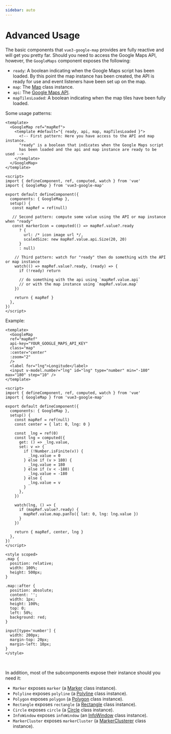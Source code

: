 ```yaml
---
sidebar: auto
---
```


# Advanced Usage

The basic components that `vue3-google-map` provides are fully reactive and will get you pretty far. Should you need to access the Google Maps API, however, the `GoogleMaps` component exposes the following:

- `ready`: A boolean indicating when the Google Maps script has been loaded. By this point the map instance has been created, the API is ready for use and event listeners have been set up on the map.
- `map`: The [Map](https://developers.google.com/maps/documentation/javascript/reference/map#Map) class instance.
- `api`: The [Google Maps API](https://developers.google.com/maps/documentation/javascript/reference).
- `mapTilesLoaded`: A boolean indicating when the map tiles have been fully loaded.

Some usage patterns:

<!-- prettier-ignore -->
```vue
<template>
  <GoogleMap ref="mapRef">
    <template #default="{ ready, api, map, mapTilesLoaded }">
      <!-- First pattern: Here you have access to the API and map instance.
      "ready" is a boolean that indicates when the Google Maps script
      has been loaded and the api and map instance are ready to be used -->
    </template>
  </GoogleMap>
</template>

<script>
import { defineComponent, ref, computed, watch } from 'vue'
import { GoogleMap } from 'vue3-google-map'

export default defineComponent({
  components: { GoogleMap },
  setup() {
   const mapRef = ref(null)

   // Second pattern: compute some value using the API or map instance when "ready"
   const markerIcon = computed(() => mapRef.value?.ready
      ? {
        url: /* icon image url */,
        scaledSize: new mapRef.value.api.Size(20, 20)
      }
      : null)

    // Third pattern: watch for "ready" then do something with the API or map instance
    watch(() => mapRef.value?.ready, (ready) => {
      if (!ready) return

      // do something with the api using `mapRef.value.api`
      // or with the map instance using `mapRef.value.map`
    })

    return { mapRef }
  },
})
</script>
```

Example:

<!-- prettier-ignore -->
```vue
<template>
  <GoogleMap
  ref="mapRef"
  api-key="YOUR_GOOGLE_MAPS_API_KEY"
  class="map"
  :center="center"
  :zoom="2"
  />
  <label for="lng">Longitude</label>
  <input v-model.number="lng" id="lng" type="number" min="-180" max="180" step="10" />
</template>

<script>
import { defineComponent, ref, computed, watch } from 'vue'
import { GoogleMap } from 'vue3-google-map'

export default defineComponent({
  components: { GoogleMap },
  setup() {
    const mapRef = ref(null)
    const center = { lat: 0, lng: 0 }

    const _lng = ref(0)
    const lng = computed({
      get: () => _lng.value,
      set: v => {
        if (!Number.isFinite(v)) {
          _lng.value = 0
        } else if (v > 180) {
          _lng.value = 180
        } else if (v < -180) {
          _lng.value = -180
        } else {
          _lng.value = v
        }
      },
    })

    watch(lng, () => {
      if (mapRef.value?.ready) {
        mapRef.value.map.panTo({ lat: 0, lng: lng.value })
      }
    })

    return { mapRef, center, lng }
  },
})
</script>

<style scoped>
.map {
  position: relative;
  width: 100%;
  height: 500px;
}

.map::after {
  position: absolute;
  content: '';
  width: 1px;
  height: 100%;
  top: 0;
  left: 50%;
  background: red;
}

input[type='number'] {
  width: 200px;
  margin-top: 20px;
  margin-left: 10px;
}
</style>
```

\
<ApiAccessExample style="width: 100%; height: 500px" />

In addition, most of the subcomponents expose their instance should you need it:

- `Marker` exposes `marker` (a [Marker](https://developers.google.com/maps/documentation/javascript/reference/marker#Marker) class instance).
- `Polyline` exposes `polyline` (a [Polyline](https://developers.google.com/maps/documentation/javascript/reference/polygon#Polyline) class instance).
- `Polygon` exposes `polygon` (a [Polygon](https://developers.google.com/maps/documentation/javascript/reference/polygon#Polygon) class instance).
- `Rectangle` exposes `rectangle` (a [Rectangle](https://developers.google.com/maps/documentation/javascript/reference/polygon#Rectangle) class instance).
- `Circle` exposes `circle` (a [Circle](https://developers.google.com/maps/documentation/javascript/reference/polygon#Circle) class instance).
- `InfoWindow` exposes `infoWindow` (an [InfoWindow](https://developers.google.com/maps/documentation/javascript/reference/info-window#InfoWindow) class instance).
- `MarkerCluster` exposes `markerCluster` (a [MarkerClusterer](https://googlemaps.github.io/js-markerclusterer/classes/MarkerClusterer.html) class instance).
